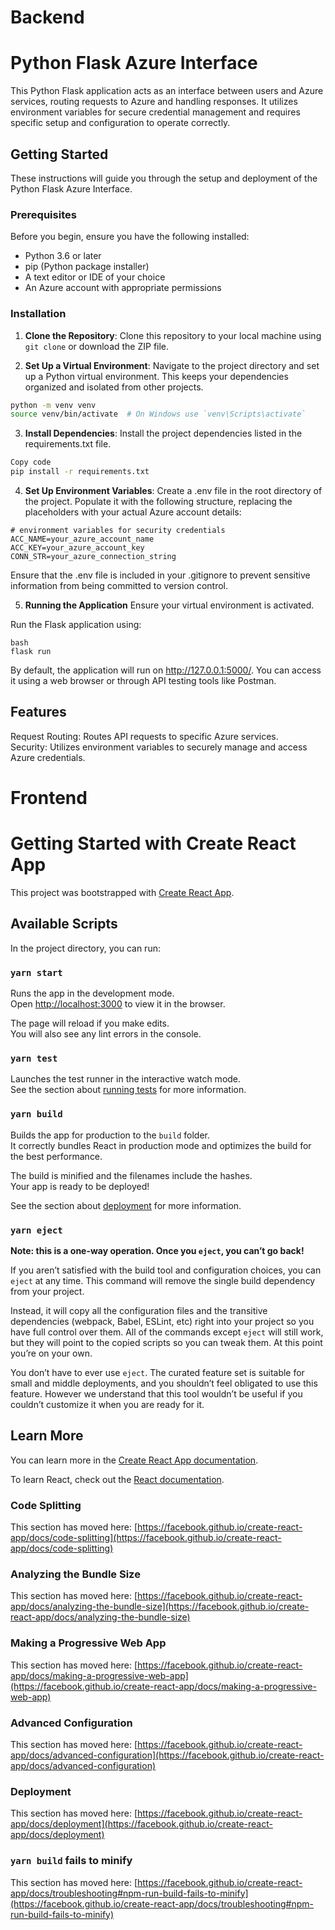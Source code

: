 # Backend
# Python Flask Azure Interface  
  
This Python Flask application acts as an interface between users and Azure services, routing requests to Azure and handling responses. It utilizes environment variables for secure credential management and requires specific setup and configuration to operate correctly.  
  
## Getting Started  
  
These instructions will guide you through the setup and deployment of the Python Flask Azure Interface.  
  
### Prerequisites  
  
Before you begin, ensure you have the following installed:  
- Python 3.6 or later  
- pip (Python package installer)  
- A text editor or IDE of your choice  
- An Azure account with appropriate permissions  
   
### Installation  
  
1. **Clone the Repository**: Clone this repository to your local machine using `git clone` or download the ZIP file.  
  
2. **Set Up a Virtual Environment**: Navigate to the project directory and set up a Python virtual environment. This keeps your dependencies organized and isolated from other projects.  
  
```bash
python -m venv venv  
source venv/bin/activate  # On Windows use `venv\Scripts\activate`  
```

3. **Install Dependencies**: Install the project dependencies listed in the requirements.txt file.  
  
```bash  
Copy code  
pip install -r requirements.txt  
```  
  
4. **Set Up Environment Variables**: Create a .env file in the root directory of the project. Populate it with the following structure, replacing the placeholders with your actual Azure account details:  
```dotenv  
# environment variables for security credentials  
ACC_NAME=your_azure_account_name  
ACC_KEY=your_azure_account_key  
CONN_STR=your_azure_connection_string  
```
Ensure that the .env file is included in your .gitignore to prevent sensitive information from being committed to version control.  

5. **Running the Application**
Ensure your virtual environment is activated.  

Run the Flask application using:  
```
bash
flask run
```
By default, the application will run on http://127.0.0.1:5000/. You can access it using a web browser or through API testing tools like Postman.  

## Features  
Request Routing: Routes API requests to specific Azure services.  
Security: Utilizes environment variables to securely manage and access Azure credentials.  

# Frontend

# Getting Started with Create React App

This project was bootstrapped with [Create React App](https://github.com/facebook/create-react-app).

## Available Scripts

In the project directory, you can run:

### `yarn start`

Runs the app in the development mode.\
Open [http://localhost:3000](http://localhost:3000) to view it in the browser.

The page will reload if you make edits.\
You will also see any lint errors in the console.

### `yarn test`

Launches the test runner in the interactive watch mode.\
See the section about [running tests](https://facebook.github.io/create-react-app/docs/running-tests) for more information.

### `yarn build`

Builds the app for production to the `build` folder.\
It correctly bundles React in production mode and optimizes the build for the best performance.

The build is minified and the filenames include the hashes.\
Your app is ready to be deployed!

See the section about [deployment](https://facebook.github.io/create-react-app/docs/deployment) for more information.

### `yarn eject`

**Note: this is a one-way operation. Once you `eject`, you can’t go back!**

If you aren’t satisfied with the build tool and configuration choices, you can `eject` at any time. This command will remove the single build dependency from your project.

Instead, it will copy all the configuration files and the transitive dependencies (webpack, Babel, ESLint, etc) right into your project so you have full control over them. All of the commands except `eject` will still work, but they will point to the copied scripts so you can tweak them. At this point you’re on your own.

You don’t have to ever use `eject`. The curated feature set is suitable for small and middle deployments, and you shouldn’t feel obligated to use this feature. However we understand that this tool wouldn’t be useful if you couldn’t customize it when you are ready for it.

## Learn More

You can learn more in the [Create React App documentation](https://facebook.github.io/create-react-app/docs/getting-started).

To learn React, check out the [React documentation](https://reactjs.org/).

### Code Splitting

This section has moved here: [https://facebook.github.io/create-react-app/docs/code-splitting](https://facebook.github.io/create-react-app/docs/code-splitting)

### Analyzing the Bundle Size

This section has moved here: [https://facebook.github.io/create-react-app/docs/analyzing-the-bundle-size](https://facebook.github.io/create-react-app/docs/analyzing-the-bundle-size)

### Making a Progressive Web App

This section has moved here: [https://facebook.github.io/create-react-app/docs/making-a-progressive-web-app](https://facebook.github.io/create-react-app/docs/making-a-progressive-web-app)

### Advanced Configuration

This section has moved here: [https://facebook.github.io/create-react-app/docs/advanced-configuration](https://facebook.github.io/create-react-app/docs/advanced-configuration)

### Deployment

This section has moved here: [https://facebook.github.io/create-react-app/docs/deployment](https://facebook.github.io/create-react-app/docs/deployment)

### `yarn build` fails to minify

This section has moved here: [https://facebook.github.io/create-react-app/docs/troubleshooting#npm-run-build-fails-to-minify](https://facebook.github.io/create-react-app/docs/troubleshooting#npm-run-build-fails-to-minify)
